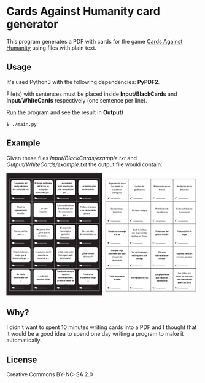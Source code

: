 # Cards Against Humanity card generator

This program generates a PDF with cards for the game [Cards Against Humanity](https://cardsagainsthumanity.com/) using files with plain text.


## Usage

It's used Python3 with the following dependencies: **PyPDF2**.

File(s) with sentences must be placed inside **Input/BlackCards** and **Input/WhiteCards** respectively (one sentence per line). 

Run the program and see the result in **Output/**

```
$ ./main.py
```

## Example
Given these files *Input/BlackCards/example.txt* and *Output/WhiteCards/example.txt* the output file would contain:

![Cards](./cards.png)

## Why?
I didn't want to spent 10 minutes writing cards into a PDF and I thought that it would be a good idea to spend one day writing a program to make it automatically.

## License
Creative Commons BY-NC-SA 2.0
